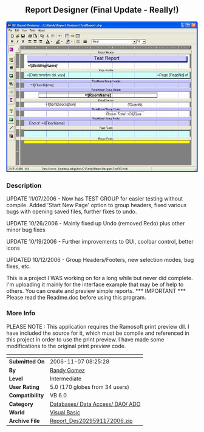 ﻿<div align="center">

## Report Designer \(Final Update \- Really\!\)

<img src="PIC2006117113642823.JPG">
</div>

### Description

UPDATE 11/07/2006 - Now has TEST GROUP for easier testing without compile. Added 'Start New Page' option to group headers, fixed various bugs with opening saved files, further fixes to undo.

UPDATE 10/26/2006 - Mainly fixed up Undo (removed Redo) plus other minor bug fixes

UPDATE 10/19/2006 - Further improvements to GUI, coolbar control, better icons

UPDATED 10/12/2006 - Group Headers/Footers, new selection modes, bug fixes, etc.

This is a project I WAS working on for a long while but never did complete. I'm uploading it mainly for the interface example that may be of help to others. You can create and preview simple reports. *** IMPORTANT *** Please read the Readme.doc before using this program.
 
### More Info
 
PLEASE NOTE : This application requires the Ramosoft print preview dll. I have included the source for it, which must be compile and referenced in this project in order to use the print preview. I have made some modifications to the original print preview code.


<span>             |<span>
---                |---
**Submitted On**   |2006-11-07 08:25:28
**By**             |[Randy Gomez](https://github.com/Planet-Source-Code/PSCIndex/blob/master/ByAuthor/randy-gomez.md)
**Level**          |Intermediate
**User Rating**    |5.0 (170 globes from 34 users)
**Compatibility**  |VB 6\.0
**Category**       |[Databases/ Data Access/ DAO/ ADO](https://github.com/Planet-Source-Code/PSCIndex/blob/master/ByCategory/databases-data-access-dao-ado__1-6.md)
**World**          |[Visual Basic](https://github.com/Planet-Source-Code/PSCIndex/blob/master/ByWorld/visual-basic.md)
**Archive File**   |[Report\_Des2029591172006\.zip](https://github.com/Planet-Source-Code/randy-gomez-report-designer-final-update-really__1-66588/archive/master.zip)








